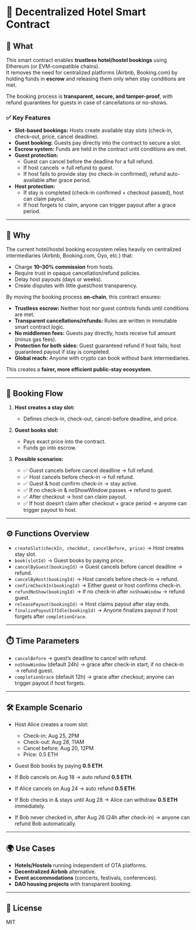 # 🏨 Decentralized Hotel Smart Contract

## 📌 What

This smart contract enables **trustless hotel/hostel bookings** using Ethereum (or EVM-compatible chains).  
It removes the need for centralized platforms (Airbnb, Booking.com) by holding funds in **escrow** and releasing them only when stay conditions are met.

The booking process is **transparent, secure, and tamper-proof**, with refund guarantees for guests in case of cancellations or no-shows.

### ✅ Key Features 
 
- **Slot-based bookings:** Hosts create available stay slots (check-in, check-out, price, cancel deadline). 
- **Guest booking:** Guests pay directly into the contract to secure a slot. 
- **Escrow system:** Funds are held in the contract until conditions are met. 
- **Guest protection:**
  - Guest can cancel before the deadline for a full refund.  
  - If host cancels → full refund to guest.
  - If host fails to provide stay (no check-in confirmed), refund auto-available after grace period.
- **Host protection:**
  - If stay is completed (check-in confirmed + checkout passed), host can claim payout.
  - If host forgets to claim, anyone can trigger payout after a grace period.

---

## 🤔 Why

The current hotel/hostel booking ecosystem relies heavily on centralized intermediaries (Airbnb, Booking.com, Oyo, etc.) that:

- Charge **10–30% commission** from hosts.
- Require trust in opaque cancellation/refund policies.
- Delay host payouts (days or weeks).
- Create disputes with little guest/host transparency.

By moving the booking process **on-chain**, this contract ensures:

- **Trustless escrow:** Neither host nor guest controls funds until conditions are met.
- **Transparent cancellations/refunds:** Rules are written in immutable smart contract logic.
- **No middlemen fees:** Guests pay directly, hosts receive full amount (minus gas fees).
- **Protection for both sides:** Guest guaranteed refund if host fails; host guaranteed payout if stay is completed.
- **Global reach:** Anyone with crypto can book without bank intermediaries.

This creates a **fairer, more efficient public-stay ecosystem**.

---

## 🔄 Booking Flow

1. **Host creates a stay slot:**

   - Defines check-in, check-out, cancel-before deadline, and price.

2. **Guest books slot:**

   - Pays exact price into the contract.
   - Funds go into escrow.

3. **Possible scenarios:**
   - ✅ Guest cancels before cancel deadline → full refund.
   - ✅ Host cancels before check-in → full refund.
   - ✅ Guest & host confirm check-in → stay active.
   - ✅ If no check-in & noShowWindow passes → refund to guest.
   - ✅ After checkout → host can claim payout.
   - ✅ If host doesn’t claim after checkout + grace period → anyone can trigger payout to host.

---

## ⚙️ Functions Overview

- `createSlot(checkIn, checkOut, cancelBefore, price)` → Host creates stay slot.
- `book(slotId)` → Guest books by paying price.
- `cancelByGuest(bookingId)` → Guest cancels before cancel deadline → refund.
- `cancelByHost(bookingId)` → Host cancels before check-in → refund.
- `confirmCheckIn(bookingId)` → Either guest or host confirms check-in.
- `refundNoShow(bookingId)` → If no check-in after `noShowWindow` → refund guest.
- `releasePayout(bookingId)` → Host claims payout after stay ends.
- `finalizePayoutIfIdle(bookingId)` → Anyone finalizes payout if host forgets after `completionGrace`.

---

## ⏱️ Time Parameters

- `cancelBefore` → guest’s deadline to cancel with refund.
- `noShowWindow` (default 24h) → grace after check-in start; if no check-in → refund guest.
- `completionGrace` (default 12h) → grace after checkout; anyone can trigger payout if host forgets.

---

## 🛠️ Example Scenario

- Host Alice creates a room slot:

  - Check-in: Aug 25, 2PM
  - Check-out: Aug 28, 11AM
  - Cancel before: Aug 20, 12PM
  - Price: 0.5 ETH

- Guest Bob books by paying **0.5 ETH**.

- If Bob cancels on Aug 18 → auto refund **0.5 ETH**.
- If Alice cancels on Aug 24 → auto refund **0.5 ETH**.
- If Bob checks in & stays until Aug 28 → Alice can withdraw **0.5 ETH** immediately.
- If Bob never checked in, after Aug 26 (24h after check-in) → anyone can refund Bob automatically.

---

## 🌍 Use Cases

- **Hotels/Hostels** running independent of OTA platforms.
- **Decentralized Airbnb** alternative.
- **Event accommodations** (concerts, festivals, conferences).
- **DAO housing projects** with transparent booking.

---

## 📜 License

MIT
